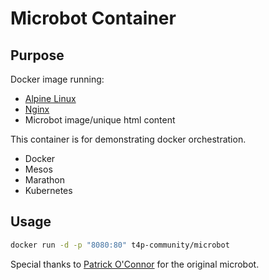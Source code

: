 # Microbot Container

## Purpose

Docker image running:

- [Alpine Linux](https://github.com/gliderlabs/docker-alpine)
- [Nginx](http://nginx.org/)
- Microbot image/unique html content

This container is for demonstrating docker orchestration.

- Docker
- Mesos
- Marathon
- Kubernetes

## Usage

```sh
docker run -d -p "8080:80" t4p-community/microbot
```


Special thanks to [Patrick O'Connor](https://github.com/dontrebootme/docker-microbot) for the original microbot.